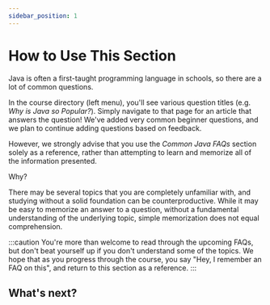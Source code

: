 ```yaml
---
sidebar_position: 1
---
```


# How to Use This Section

Java is often a first-taught programming language in schools, so there are a lot of common questions.

In the course directory (left menu), you'll see various question titles (e.g. *Why is Java so Popular?*). Simply navigate to that page for an article that answers the question! We've added very common beginner questions, and we plan to continue adding questions based on feedback.

However, we strongly advise that you use the *Common Java FAQs* section solely as a reference, rather than attempting to learn and memorize all of the information presented.

Why?

There may be several topics that you are completely unfamiliar with, and studying without a solid foundation can be counterproductive. While it may be easy to memorize an answer to a question, without a fundamental understanding of the underlying topic, simple memorization does not equal comprehension.

:::caution
You're more than welcome to read through the upcoming FAQs, but don't beat yourself up if you don't understand some of the topics. We hope that as you progress through the course, you say "Hey, I remember an FAQ on this", and return to this section as a reference.
:::

## What's next?

